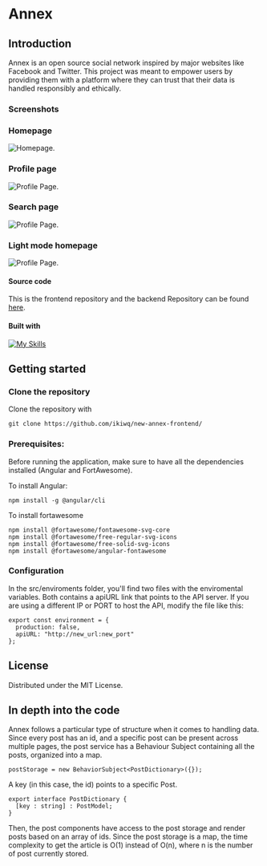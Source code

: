 # Annex
## Introduction
Annex is an open source social network inspired by major websites like Facebook and Twitter. 
This project was meant to empower users by providing them with a platform where they can trust that their data is handled responsibly and ethically.

### Screenshots
### Homepage

<picture>
  <source srcset="https://i.imgur.com/SVH7r96.png">
  <img alt="Homepage.">
</picture>

### Profile page

<picture>
  <source srcset="https://i.imgur.com/ETLKc6R.png">
  <img alt="Profile Page.">
</picture>

### Search page

<picture>
  <source srcset="https://i.imgur.com/mzjHwXn.png">
  <img alt="Profile Page.">
</picture>

### Light mode homepage

<picture>
  <source srcset="https://i.imgur.com/iNR6rQA.png">
  <img alt="Profile Page.">
</picture>
  

#### Source code
This is the frontend repository and the backend Repository can be found [here](https://github.com/ikiwq/new-annex-backend).
#### Built with
[![My Skills](https://skillicons.dev/icons?i=angular,typescript,nodejs&theme=light)](https://skillicons.dev)

## Getting started
### Clone the repository
Clone the repository with
 
    git clone https://github.com/ikiwq/new-annex-frontend/
    
### Prerequisites:
Before running the application, make sure to have all the dependencies installed (Angular and FortAwesome).
    
To install Angular:

    npm install -g @angular/cli
    
To install fortawesome

    npm install @fortawesome/fontawesome-svg-core
    npm install @fortawesome/free-regular-svg-icons
    npm install @fortawesome/free-solid-svg-icons
    npm install @fortawesome/angular-fontawesome
    
### Configuration
In the src/enviroments folder, you'll find two files with the enviromental variables. Both contains a apiURL link that points to the API server.
If you are using a different IP or PORT to host the API, modify the file like this:

    export const environment = {
      production: false,
      apiURL: "http://new_url:new_port"
    };
   
## License
Distributed under the MIT License.

## In depth into the code
Annex follows a particular type of structure when it comes to handling data. Since every post has an id, and a specific post can be present across multiple pages, the post service has a Behaviour Subject containing all the posts, organized into a map.

    postStorage = new BehaviorSubject<PostDictionary>({});
A key (in this case, the id) points to a specific Post.

    export interface PostDictionary {
      [key : string] : PostModel;
    }
    

Then, the post components have access to the post storage and render posts based on an array of ids. Since the post storage is a map, the time complexity to get the article is O(1) instead of O(n), where n is the number of post currently stored.
  



